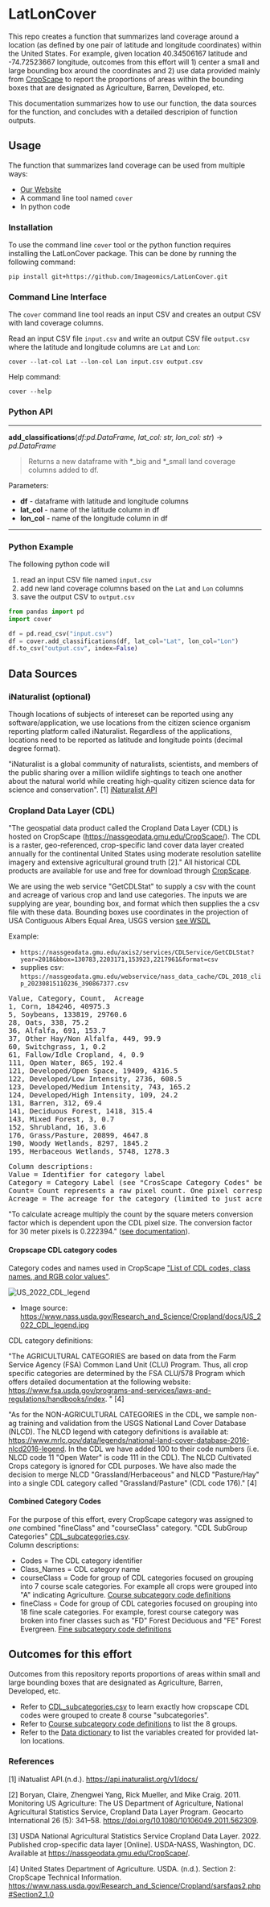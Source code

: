 # LatLonCover
This repo creates a function that summarizes land coverage around a location (as defined by one pair of latitude and longitude coordinates)  within the United States.  For example, given location  40.34506167	latitude and -74.72523667 longitude, outcomes from this effort will 1) center a small and large bounding box around the coordinates and 2) use data provided mainly from [CropScape](https://nassgeodata.gmu.edu/CropScape) to report the proportions of areas within the bounding boxes that are designated as Agriculture, Barren, Developed, etc.

This documentation summarizes how to use our function,  the data sources for the function,  and concludes with a detailed descripion of function outputs.

## Usage
The function that summarizes land coverage can be used from multiple ways:
- [Our Website](https://huggingface.co/spaces/imageomics/LatLonCover)
- A command line tool named `cover`
- In python code

### Installation
To use the command line `cover` tool or the python function requires installing the LatLonCover package.
This can be done by running the following command:
```
pip install git+https://github.com/Imageomics/LatLonCover.git
```

### Command Line Interface
The `cover` command line tool reads an input CSV and creates an output CSV with land coverage columns.

Read an input CSV file `input.csv` and write an output CSV file `output.csv` where the latitude and longitude columns are `Lat` and `Lon`:
```
cover --lat-col Lat --lon-col Lon input.csv output.csv
```

Help command:
```
cover --help
```

### Python API

----

__add_classifications__(*df:pd.DataFrame, lat_col: str, lon_col: str*) -> *pd.DataFrame*

> Returns a new dataframe with *_big and *_small land coverage columns added to df.
    
Parameters:
- __df__ - dataframe with latitude and longitude columns
- __lat_col__ - name of the latitude column in df
- __lon_col__ - name of the longitude column in df

----

### Python Example

The following python code will 
1) read an input CSV file named `input.csv`
2) add new land coverage columns based on the `Lat` and `Lon` columns
3) save the output CSV to `output.csv`
   
```python
from pandas import pd
import cover

df = pd.read_csv("input.csv")
df = cover.add_classifications(df, lat_col="Lat", lon_col="Lon")
df.to_csv("output.csv", index=False)

```

## Data Sources

### iNaturalist (optional)

Though locations of subjects of intereset can be reported using any software/application, we use locations from the citizen science organism reporting platform called iNaturalist.  Regardless of the applications,  locations need to be reported as latitude and longitude points (decimal degree format).

"iNaturalist is a global community of naturalists, scientists, and members of the public sharing over a million wildlife sightings to teach one another about the natural world while creating high-quality citizen science data for science and conservation". [1]
[iNaturalist API](https://api.inaturalist.org/v1/docs/)

### Cropland Data Layer (CDL)

"The geospatial data product called the Cropland Data Layer (CDL) is hosted on CropScape (https://nassgeodata.gmu.edu/CropScape/). The CDL is a raster, geo-referenced, crop-specific land cover data layer created annually for the continental United States using moderate resolution satellite imagery and extensive agricultural ground truth [2]." All historical CDL products are available for use and free for download through [CropScape](https://nassgeodata.gmu.edu/CropScape/devhelp/help.html).

We are using the web service "GetCDLStat" to supply a csv with the count and acreage of various crop and land use categories.  The inputs we are supplying are year, bounding box, and format which then supplies the a csv file with these data. Bounding boxes use coordinates in the projection of USA Contiguous Albers Equal Area, USGS version [see WSDL](https://nassgeodata.gmu.edu/axis2/services/CDLService?wsdl)

Example:
* `https://nassgeodata.gmu.edu/axis2/services/CDLService/GetCDLStat?year=2018&bbox=130783,2203171,153923,2217961&format=csv`
* supplies csv: `https://nassgeodata.gmu.edu/webservice/nass_data_cache/CDL_2018_clip_20230815110236_390867377.csv`

<pre>
Value, Category, Count,  Acreage
1, Corn, 184246, 40975.3
5, Soybeans, 133819, 29760.6
28, Oats, 338, 75.2
36, Alfalfa, 691, 153.7
37, Other Hay/Non Alfalfa, 449, 99.9
60, Switchgrass, 1, 0.2
61, Fallow/Idle Cropland, 4, 0.9
111, Open Water, 865, 192.4
121, Developed/Open Space, 19409, 4316.5
122, Developed/Low Intensity, 2736, 608.5
123, Developed/Medium Intensity, 743, 165.2
124, Developed/High Intensity, 109, 24.2
131, Barren, 312, 69.4
141, Deciduous Forest, 1418, 315.4
143, Mixed Forest, 3, 0.7
152, Shrubland, 16, 3.6
176, Grass/Pasture, 20899, 4647.8
190, Woody Wetlands, 8297, 1845.2
195, Herbaceous Wetlands, 5748, 1278.3
</pre>

<pre>
Column descriptions:
Value = Identifier for category label
Category = Category Label (see "CrosScape Category Codes" below). Note that category labels are note unique (e.g. Two "Barren" categories with ids 65 and 131).
Count= Count represents a raw pixel count. One pixel corresponds to 30 meters.
Acreage = The acreage for the category (limited to just acreage within the bounding box supplied) at the time point(year) supplied. 
</pre>

"To calculate acreage multiply the count by the square meters conversion factor which is dependent upon the CDL pixel size. The conversion factor for 30 meter pixels is 0.222394."  ([see documentation](https://www.nass.usda.gov/Research_and_Science/Cropland/sarsfaqs2.php#Section2_1.0)).

#### Cropscape CDL category codes

Category codes and names used in CropScape ["List of CDL codes, class names, and RGB color values"](https://www.nass.usda.gov/Research_and_Science/Cropland/docs/CDL_codes_names_colors.xlsx). 

![US_2022_CDL_legend](cropScapeDocumentation/US_2022_CDL_legend.jpg) 
* Image source: https://www.nass.usda.gov/Research_and_Science/Cropland/docs/US_2022_CDL_legend.jpg

CDL category definitions: 

"The AGRICULTURAL CATEGORIES are based on data from the Farm Service Agency (FSA) Common Land Unit (CLU) Program. Thus, all crop specific categories are determined by the FSA CLU/578 Program which offers detailed documentation at the following website: https://www.fsa.usda.gov/programs-and-services/laws-and-regulations/handbooks/index. " [4]

"As for the NON-AGRICULTURAL CATEGORIES in the CDL, we sample non-ag training and validation from the USGS National Land Cover Database (NLCD). The NLCD legend with category definitions is available at: https://www.mrlc.gov/data/legends/national-land-cover-database-2016-nlcd2016-legend. In the CDL we have added 100 to their code numbers (i.e. NLCD code 11 "Open Water" is code 111 in the CDL). The NLCD Cultivated Crops category is ignored for CDL purposes. We have also made the decision to merge NLCD "Grassland/Herbaceous" and NLCD "Pasture/Hay" into a single CDL category called "Grassland/Pasture" (CDL code 176)." [4]

#### Combined Category Codes
For the purpose of this effort, every CropScape category was assigned to *one* combined "fineClass" and "courseClass" category. "CDL SubGroup Categories" [CDL_subcategories.csv](cropScapeDocumentation/CDL_subcategories.csv).  
Column descriptions:
* Codes = The CDL category identifier
* Class_Names = CDL category name
* courseClass = Code for group of CDL categories focused on grouping into 7 course scale categories. For example all crops were grouped into "A" indicating Agriculture. [Course subcategory code definitions](cropScapeDocumentation/CDL_subcategories_legendCrse.csv)
* fineClass = Code for group of CDL categories focused on grouping into 18 fine scale categories. For example, forest course category was broken into finer classes such as "FD" Forest Deciduous and "FE" Forest Evergreen. [Fine subcategory code definitions](cropScapeDocumentation/CDL_subcategories_legendFine.csv)

## Outcomes for this effort
Outcomes from this repository reports proportions of areas within small and large bounding boxes that are designated as Agriculture, Barren, Developed, etc.

* Refer to [CDL_subcategories.csv](cropScapeDocumentation/CDL_subcategories.csv) to learn exactly how cropscape CDL codes were grouped to create 8 course "subcategories".
* Refer to  [Course subcategory code definitions](cropScapeDocumentation/CDL_subcategories_legendCrse.csv) to list the 8 groups.
* Refer to the [Data dictionary](outputDataDictionary.txt) to list the variables created for provided lat-lon locations.  



	
### References

[1] iNatualist API.(n.d.). https://api.inaturalist.org/v1/docs/ 

[2] Boryan, Claire, Zhengwei Yang, Rick Mueller, and Mike Craig. 2011. Monitoring US Agriculture: The US Department of Agriculture, National Agricultural Statistics Service, Cropland Data Layer Program. Geocarto International 26 (5): 341–58. https://doi.org/10.1080/10106049.2011.562309.

[3] USDA National Agricultural Statistics Service Cropland Data Layer. 2022. Published crop-specific data layer [Online]. USDA-NASS, Washington, DC. Available at https://nassgeodata.gmu.edu/CropScape/. 

[4] United States Department of Agriculture. USDA. (n.d.). Section 2: CropScape Technical Information. https://www.nass.usda.gov/Research_and_Science/Cropland/sarsfaqs2.php#Section2_1.0
